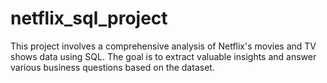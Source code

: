 # netflix_sql_project
This project involves a comprehensive analysis of Netflix's movies and TV shows data using SQL. The goal is to extract valuable insights and answer various business questions based on the dataset.
